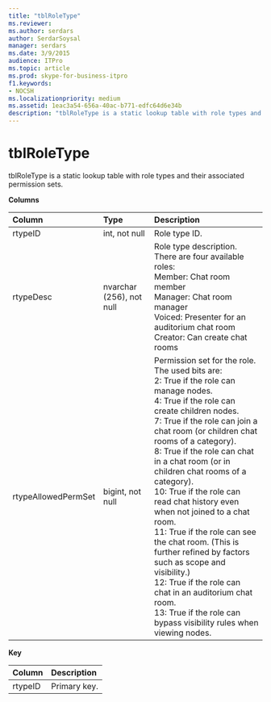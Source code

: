 ```yaml
---
title: "tblRoleType"
ms.reviewer: 
ms.author: serdars
author: SerdarSoysal
manager: serdars
ms.date: 3/9/2015
audience: ITPro
ms.topic: article
ms.prod: skype-for-business-itpro
f1.keywords:
- NOCSH
ms.localizationpriority: medium
ms.assetid: 1eac3a54-656a-40ac-b771-edfc64d6e34b
description: "tblRoleType is a static lookup table with role types and their associated permission sets."
---
```


# tblRoleType
 
tblRoleType is a static lookup table with role types and their associated permission sets.
  
**Columns**

|**Column**|**Type**|**Description**|
|:-----|:-----|:-----|
|rtypeID  <br/> |int, not null  <br/> |Role type ID.  <br/> |
|rtypeDesc  <br/> |nvarchar (256), not null  <br/> | Role type description. There are four available roles: <br/>  Member: Chat room member <br/>  Manager: Chat room manager <br/>  Voiced: Presenter for an auditorium chat room <br/>  Creator: Can create chat rooms <br/> |
|rtypeAllowedPermSet  <br/> |bigint, not null  <br/> | Permission set for the role. The used bits are: <br/>  2: True if the role can manage nodes. <br/>  4: True if the role can create children nodes. <br/>  7: True if the role can join a chat room (or children chat rooms of a category). <br/>  8: True if the role can chat in a chat room (or in children chat rooms of a category). <br/>  10: True if the role can read chat history even when not joined to a chat room. <br/>  11: True if the role can see the chat room. (This is further refined by factors such as scope and visibility.) <br/>  12: True if the role can chat in an auditorium chat room. <br/>  13: True if the role can bypass visibility rules when viewing nodes. <br/> |
   
**Key**

|**Column**|**Description**|
|:-----|:-----|
|rtypeID  <br/> |Primary key.  <br/> |
   

